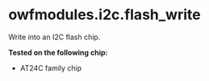 # owfmodules.i2c.flash_write

Write into an I2C flash chip.

**Tested on the following chip:**

* AT24C family chip